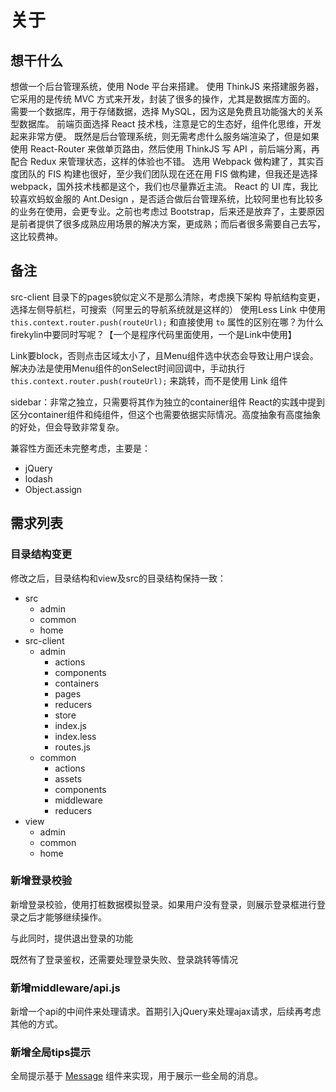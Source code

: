 关于
===

## 想干什么
想做一个后台管理系统，使用 Node 平台来搭建。
使用 ThinkJS 来搭建服务器，它采用的是传统 MVC 方式来开发，封装了很多的操作，尤其是数据库方面的。
需要一个数据库，用于存储数据，选择 MySQL，因为这是免费且功能强大的关系型数据库。
前端页面选择 React 技术栈，注意是它的生态好，组件化思维，开发起来非常方便。
既然是后台管理系统，则无需考虑什么服务端渲染了，但是如果使用 React-Router 来做单页路由，然后使用 ThinkJS 写 API ，前后端分离，再配合 Redux 来管理状态，这样的体验也不错。
选用 Webpack 做构建了，其实百度团队的 FIS 构建也很好，至少我们团队现在还在用 FIS 做构建，但我还是选择 webpack，国外技术栈都是这个，我们也尽量靠近主流。
React 的 UI 库，我比较喜欢蚂蚁金服的 Ant.Design ，是否适合做后台管理系统，比较阿里也有比较多的业务在使用，会更专业。之前也考虑过 Bootstrap，后来还是放弃了，主要原因是前者提供了很多成熟应用场景的解决方案，更成熟；而后者很多需要自己去写，这比较费神。

## 备注
src-client 目录下的pages貌似定义不是那么清除，考虑换下架构
导航结构变更，选择左侧导航栏，可搜索（阿里云的导航系统就是这样的）
使用Less
Link 中使用 `this.context.router.push(routeUrl);` 和直接使用 `to` 属性的区别在哪？为什么firekylin中要同时写呢？【一个是程序代码里面使用，一个是Link中使用】

Link要block，否则点击区域太小了，且Menu组件选中状态会导致让用户误会。解决办法是使用Menu组件的onSelect时间回调中，手动执行 `this.context.router.push(routeUrl);` 来跳转，而不是使用 Link 组件


sidebar：非常之独立，只需要将其作为独立的container组件
React的实践中提到区分container组件和纯组件，但这个也需要依据实际情况。高度抽象有高度抽象的好处，但会导致非常复杂。

兼容性方面还未完整考虑，主要是：

- jQuery
- lodash
- Object.assign

## 需求列表

### 目录结构变更
修改之后，目录结构和view及src的目录结构保持一致：

- src
  - admin
  - common
  - home
- src-client
  - admin
    - actions
    - components
    - containers
    - pages
    - reducers
    - store
    - index.js
    - index.less
    - routes.js
  - common
    - actions
    - assets
    - components
    - middleware
    - reducers
- view
  - admin
  - common
  - home

### 新增登录校验
新增登录校验，使用打桩数据模拟登录。如果用户没有登录，则展示登录框进行登录之后才能够继续操作。

与此同时，提供退出登录的功能

既然有了登录鉴权，还需要处理登录失败、登录跳转等情况

### 新增middleware/api.js
新增一个api的中间件来处理请求。首期引入jQuery来处理ajax请求，后续再考虑其他的方式。

### 新增全局tips提示
全局提示基于 [Message](https://ant.design/components/message/) 组件来实现，用于展示一些全局的消息。